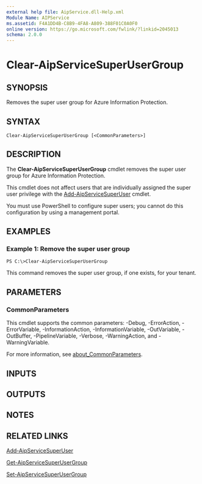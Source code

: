 ```yaml
---
external help file: AipService.dll-Help.xml
Module Name: AIPService
ms.assetid: F4A1DD4B-C8B9-4FA8-A809-388F01C0A0F0
online version: https://go.microsoft.com/fwlink/?linkid=2045013
schema: 2.0.0
---
```


# Clear-AipServiceSuperUserGroup

## SYNOPSIS
Removes the super user group for Azure Information Protection.

## SYNTAX

```
Clear-AipServiceSuperUserGroup [<CommonParameters>]
```

## DESCRIPTION
The **Clear-AipServiceSuperUserGroup** cmdlet removes the super user group for Azure Information Protection.

This cmdlet does not affect users that are individually assigned the super user privilege with the [Add-AipServiceSuperUser](./Add-AipServiceSuperUser.md) cmdlet.

You must use PowerShell to configure super users; you cannot do this configuration by using a management portal.

## EXAMPLES

### Example 1: Remove the super user group
```
PS C:\>Clear-AipServiceSuperUserGroup
```

This command removes the super user group, if one exists, for your tenant.

## PARAMETERS

### CommonParameters
This cmdlet supports the common parameters: -Debug, -ErrorAction, -ErrorVariable, -InformationAction, -InformationVariable, -OutVariable, -OutBuffer, -PipelineVariable, -Verbose, -WarningAction, and -WarningVariable. 

For more information, see [about_CommonParameters](/powershell/module/microsoft.powershell.core/about/about_commonparameters).

## INPUTS

## OUTPUTS

## NOTES

## RELATED LINKS

[Add-AipServiceSuperUser](./Add-AipServiceSuperUser.md)

[Get-AipServiceSuperUserGroup](./Get-AipServiceSuperUserGroup.md)

[Set-AipServiceSuperUserGroup](./Set-AipServiceSuperUserGroup.md)